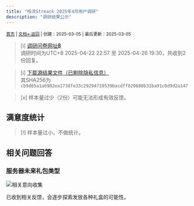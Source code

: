 ```yaml
---
title: "栈流Streack 2025年4月用户调研"
description: "调研结果公示"
---
```

<small id="old_menu"><a href="/Streack/">首页</a> | <a href="/Streack/doc/">文档</a></small><small><a href="../../">←返回</a> |
 创建：2025-03-05 | 最后更新：2025-03-05</small><br>

> [i] [调研问卷网址฿](https://wj.qq.com/s2/21280562/wqrc/)<br>
> 调研时间为UTC+8 2025-04-22 22:57 至 2025-04-26 19:30，共收到2份回复。

> [i] [下载源结果文件（已剔除隐私信息）](./cb9d65a1a6982ea1738fe33c29294719539bacdff020680b31ba91c0d9d2a147.csv)<br>其SHA256为`cb9d65a1a6982ea1738fe33c29294719539bacdff020680b31ba91c0d9d2a147`

> [x] 样本量过少（2份）可能无法形成有效反馈。

## 满意度统计

> [!] 样本量过小，不做统计。

## 相关问题回答

### 服务器未来礼包类型
![](https://s21.ax1x.com/2025/04/26/pETVeWq.png "相关意向收集")

已收到相关反馈，会逐步探索发放各种礼盒的可能性。

<script src="https://rs.kdxiaoyi.top/res/scripts/js/sober@1.0.6.min.js"></script><script src="https://kdxiaoyi.top/Streack/_page/js/pmd.js"></script><script src="https://rs.kdxiaoyi.top/res/scripts/js/pmd-reRender.min.js"></script>